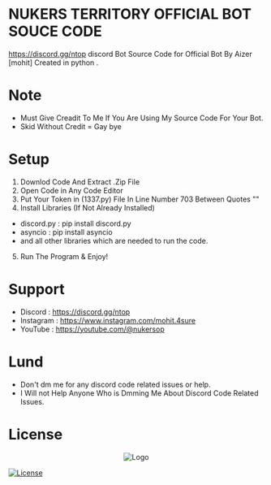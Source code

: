 # NUKERS TERRITORY OFFICIAL BOT SOUCE CODE 
https://discord.gg/ntop
discord Bot Source Code for Official Bot By Aizer [mohit] Created in python .

# Note
- Must Give Creadit To  Me If You Are Using My Source Code For Your Bot. 
- Skid Without Credit = Gay bye 

# Setup
1. Downlod Code And Extract .Zip File
2. Open Code in Any Code Editor 
3. Put Your Token in (1337.py) File In Line Number 703 Between Quotes ""
4. Install Libraries (If Not Already Installed)
- discord.py : pip install discord.py
- asyncio    : pip install asyncio
- and all other libraries which are needed to run the code.
5. Run The Program & Enjoy!

# Support 
* Discord   : https://discord.gg/ntop
* Instagram : https://www.instagram.com/mohit.4sure
* YouTube   : https://youtube.com/@nukersop

# Lund 
- Don't dm me for any discord code related issues or help. 
- I Will not Help Anyone Who is Dmming Me About Discord Code Related Issues.

# License
</s>
<div align="center">
	<img src="http://i.imgur.com/68YDZGj.png" alt="Logo"/>
</div>

[![License](http://img.shields.io/:license-mit-blue.svg)](http://doge.mit-license.org)

